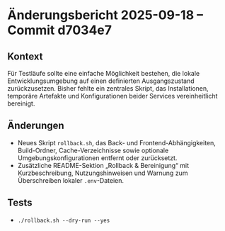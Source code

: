 # Änderungsbericht 2025-09-18 – Commit d7034e7

## Kontext
Für Testläufe sollte eine einfache Möglichkeit bestehen, die lokale Entwicklungsumgebung auf einen definierten Ausgangszustand
zurückzusetzen. Bisher fehlte ein zentrales Skript, das Installationen, temporäre Artefakte und Konfigurationen beider Services
vereinheitlicht bereinigt.

## Änderungen
- Neues Skript `rollback.sh`, das Back- und Frontend-Abhängigkeiten, Build-Ordner, Cache-Verzeichnisse sowie optionale
  Umgebungskonfigurationen entfernt oder zurücksetzt.
- Zusätzliche README-Sektion „Rollback & Bereinigung“ mit Kurzbeschreibung, Nutzungshinweisen und Warnung zum Überschreiben
  lokaler `.env`-Dateien.

## Tests
- `./rollback.sh --dry-run --yes`
